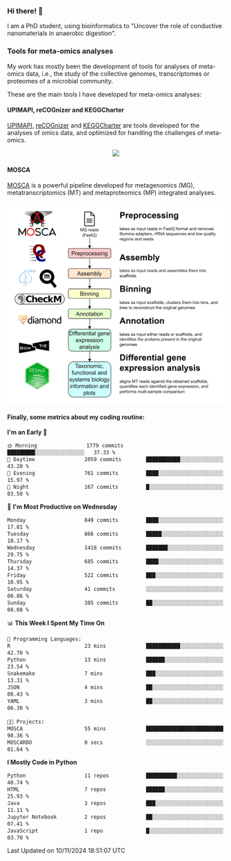 ### Hi there! 👋

I am a PhD student, using bioinformatics to "Uncover the role of conductive nanomaterials in anaerobic digestion".

### Tools for meta-omics analyses

My work has mostly been the development of tools for analyses of meta-omics data, i.e., the study of the collective genomes, transcriptomes or proteomes of a microbial community.

These are the main tools I have developed for meta-omics analyses:

#### UPIMAPI, reCOGnizer and KEGGCharter

[UPIMAPI](https://github.com/iquasere/UPIMAPI), [reCOGnizer](https://github.com/iquasere/reCOGnizer) and [KEGGCharter](https://github.com/iquasere/KEGGCharter) are tools developed for the analyses of omics data, and optimized for handling the challenges of meta-omics.

<p align="center">
    <img src="assets/annotation_paper.png">
</p>

#### MOSCA

[MOSCA](https://github.com/iquasere/MOSCA) is a powerful pipeline developed for metagenomics (MG), metatranscriptomics (MT) and metaproteomics (MP) integrated analyses.

<p align="center">
    <img src="assets/mosca_workflow.png" align="center" width="700">
</p>


#### Finally, some metrics about my coding routine:

<!--START_SECTION:waka-->
**I'm an Early 🐤** 

```text
🌞 Morning                1779 commits        █████████░░░░░░░░░░░░░░░░   37.33 % 
🌆 Daytime                2059 commits        ███████████░░░░░░░░░░░░░░   43.20 % 
🌃 Evening                761 commits         ████░░░░░░░░░░░░░░░░░░░░░   15.97 % 
🌙 Night                  167 commits         █░░░░░░░░░░░░░░░░░░░░░░░░   03.50 % 
```
📅 **I'm Most Productive on Wednesday** 

```text
Monday                   849 commits         ████░░░░░░░░░░░░░░░░░░░░░   17.81 % 
Tuesday                  866 commits         █████░░░░░░░░░░░░░░░░░░░░   18.17 % 
Wednesday                1418 commits        ███████░░░░░░░░░░░░░░░░░░   29.75 % 
Thursday                 685 commits         ████░░░░░░░░░░░░░░░░░░░░░   14.37 % 
Friday                   522 commits         ███░░░░░░░░░░░░░░░░░░░░░░   10.95 % 
Saturday                 41 commits          ░░░░░░░░░░░░░░░░░░░░░░░░░   00.86 % 
Sunday                   385 commits         ██░░░░░░░░░░░░░░░░░░░░░░░   08.08 % 
```


📊 **This Week I Spent My Time On** 

```text
💬 Programming Languages: 
R                        23 mins             ███████████░░░░░░░░░░░░░░   42.70 % 
Python                   13 mins             ██████░░░░░░░░░░░░░░░░░░░   23.54 % 
Snakemake                7 mins              ███░░░░░░░░░░░░░░░░░░░░░░   13.31 % 
JSON                     4 mins              ██░░░░░░░░░░░░░░░░░░░░░░░   08.43 % 
YAML                     3 mins              ██░░░░░░░░░░░░░░░░░░░░░░░   06.30 % 

🐱‍💻 Projects: 
MOSCA                    55 mins             █████████████████████████   98.36 % 
MOSCARDO                 0 secs              ░░░░░░░░░░░░░░░░░░░░░░░░░   01.64 % 
```

**I Mostly Code in Python** 

```text
Python                   11 repos            ██████████░░░░░░░░░░░░░░░   40.74 % 
HTML                     7 repos             ██████░░░░░░░░░░░░░░░░░░░   25.93 % 
Java                     3 repos             ███░░░░░░░░░░░░░░░░░░░░░░   11.11 % 
Jupyter Notebook         2 repos             ██░░░░░░░░░░░░░░░░░░░░░░░   07.41 % 
JavaScript               1 repo              █░░░░░░░░░░░░░░░░░░░░░░░░   03.70 % 
```




 Last Updated on 10/11/2024 18:51:07 UTC
<!--END_SECTION:waka-->

